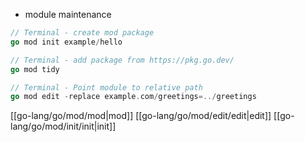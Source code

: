 * module maintenance

```go
// Terminal - create mod package
go mod init example/hello

```

```go
// Terminal - add package from https://pkg.go.dev/
go mod tidy
```

```go
// Terminal - Point module to relative path
go mod edit -replace example.com/greetings=../greetings
```

[[go-lang/go/mod/mod|mod]]
[[go-lang/go/mod/edit/edit|edit]]
[[go-lang/go/mod/init/init|init]]





